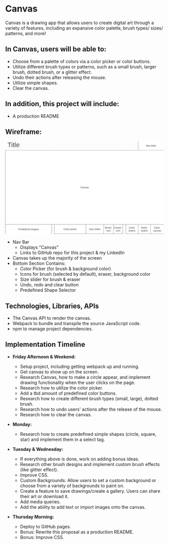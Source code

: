# Canvas
Canvas is a drawing app that allows users to create digital art through a variety of features, including an expansive color palette, brush types/ sizes/ patterns, and more!

## In Canvas, users will be able to:
- Choose from a palette of colors via a color picker or color buttons.
- Utilize different brush types or patterns, such as a small brush, larger brush, dotted brush, or a glitter effect.
- Undo their actions after releasing the mouse.
- Utilize simple shapes.
- Clear the canvas.

## In addition, this project will include:
- A production README

## Wireframe:
![wireframe](./assets/wireframe.png)
- Nav Bar
  - Displays "Canvas"
  - Links to GitHub repo for this project & my LinkedIn
- Canvas takes up the majority of the screen
- Bottom Section Contains:
  - Color Picker (for brush & background color)
  - Icons for brush (selected by default), eraser, background color
  - Size slider for brush & eraser
  - Undo, redo and clear button
  - Predefined Shape Selector

## Technologies, Libraries, APIs
- The Canvas API to render the canvas.
- Webpack to bundle and transpile the source JavaScript code.
- npm to manage project dependencies.

## Implementation Timeline
- **Friday Afternoon & Weekend:**
  - Setup project, including getting webpack up and running.
  - Get canvas to show up on the screen.
  - Research Canvas, how to make a circle appear, and implement drawing functionality when the user clicks on the page.
  - Research how to utilize the color picker.
  - Add a tbd amount of predefined color buttons.
  - Research how to create different brush types (small, large), dotted brush.
  - Research how to undo users' actions after the release of the mouse.
  - Research how to clear the canvas.

- **Monday:**
  - Research how to create predefined simple shapes (circle, square, star) and implement them in a select tag.

- **Tuesday & Wednesday:**
  - If everything above is done, work on adding bonus ideas.
  - Research other brush designs and implement custom brush effects (like glitter effect).
  - Improve CSS.
  - Custom Backgrounds: Allow users to set a custom background or choose from a variety of backgrounds to paint on.
  - Create a feature to save drawings/create a gallery. Users can share their art or download it.
  - Add media queries.
  - Add the ability to add text or import images onto the canvas.

- **Thursday Morning:**
  - Deploy to GitHub pages.
  - Bonus: Rewrite this proposal as a production README.
  - Bonus: Improve CSS.
